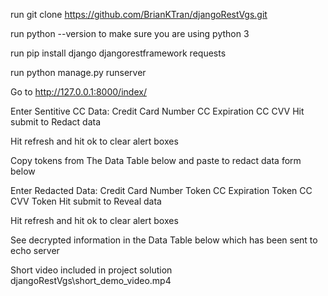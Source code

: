 run git clone https://github.com/BrianKTran/djangoRestVgs.git

run python --version to make sure you are using python 3

run pip install django djangorestframework requests

run python manage.py runserver

Go to http://127.0.0.1:8000/index/

Enter Sentitive CC Data:
        Credit Card Number 
        CC Expiration 
        CC CVV
    Hit submit to Redact data

Hit refresh and hit ok to clear alert boxes 

Copy tokens from The Data Table below and 
paste to redact data form below

Enter Redacted Data:
        Credit Card Number Token
        CC Expiration Token
        CC CVV Token
   Hit submit to Reveal data

Hit refresh and hit ok to clear alert boxes 

See decrypted information in the Data Table below which has been sent to echo server

Short video included in project solution djangoRestVgs\short_demo_video.mp4